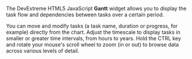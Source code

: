The DevExtreme HTML5 JavaScript **Gantt** widget allows you to display the task flow and dependencies between tasks over a certain period.

You can move and modify tasks (a task name, duration or progress, for example) directly from the chart. Adjust the timescale to display tasks in smaller or greater time intervals, from hours to years. Hold the CTRL key and rotate your mouse's scroll wheel to zoom (in or out) to browse data across various levels of detail.
